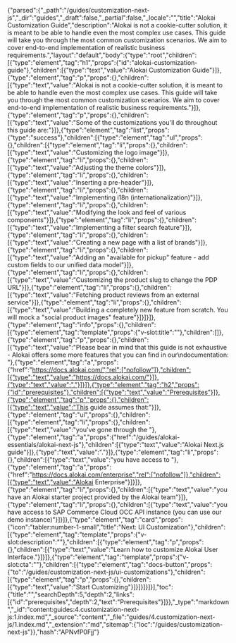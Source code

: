 {"parsed":{"_path":"/guides/customization-next-js","_dir":"guides","_draft":false,"_partial":false,"_locale":"","title":"Alokai Customization Guide","description":"Alokai is not a cookie-cutter solution, it is meant to be able to handle even the most complex use cases. This guide will take you through the most common customization scenarios. We aim to cover end-to-end implementation of realistic business requirements.","layout":"default","body":{"type":"root","children":[{"type":"element","tag":"h1","props":{"id":"alokai-customization-guide"},"children":[{"type":"text","value":"Alokai Customization Guide"}]},{"type":"element","tag":"p","props":{},"children":[{"type":"text","value":"Alokai is not a cookie-cutter solution, it is meant to be able to handle even the most complex use cases. This guide will take you through the most common customization scenarios. We aim to cover end-to-end implementation of realistic business requirements."}]},{"type":"element","tag":"p","props":{},"children":[{"type":"text","value":"Some of the customizations you'll do throughout this guide are:"}]},{"type":"element","tag":"list","props":{"type":"success"},"children":[{"type":"element","tag":"ul","props":{},"children":[{"type":"element","tag":"li","props":{},"children":[{"type":"text","value":"Customizing the logo image"}]},{"type":"element","tag":"li","props":{},"children":[{"type":"text","value":"Adjusting the theme colors"}]},{"type":"element","tag":"li","props":{},"children":[{"type":"text","value":"Inserting a pre-header"}]},{"type":"element","tag":"li","props":{},"children":[{"type":"text","value":"Implementing i18n (internationalization)"}]},{"type":"element","tag":"li","props":{},"children":[{"type":"text","value":"Modifying the look and feel of various components"}]},{"type":"element","tag":"li","props":{},"children":[{"type":"text","value":"Implementing a filter search feature"}]},{"type":"element","tag":"li","props":{},"children":[{"type":"text","value":"Creating a new page with a list of brands"}]},{"type":"element","tag":"li","props":{},"children":[{"type":"text","value":"Adding an \"available for pickup\" feature - add custom fields to our unified data model"}]},{"type":"element","tag":"li","props":{},"children":[{"type":"text","value":"Customizing the product slug to change the PDP URL"}]},{"type":"element","tag":"li","props":{},"children":[{"type":"text","value":"Fetching product reviews from an external service"}]},{"type":"element","tag":"li","props":{},"children":[{"type":"text","value":"Building a completely new feature from scratch. You will mock a \"social product images\" feature"}]}]}]},{"type":"element","tag":"info","props":{},"children":[{"type":"element","tag":"template","props":{"v-slot:title":""},"children":[]},{"type":"element","tag":"p","props":{},"children":[{"type":"text","value":"Please bear in mind that this guide is not exhaustive - Alokai offers some more features that you can find in our\ndocumentation: "},{"type":"element","tag":"a","props":{"href":"https://docs.alokai.com/","rel":["nofollow"]},"children":[{"type":"text","value":"https://docs.alokai.com/"}]},{"type":"text","value":"."}]}]},{"type":"element","tag":"h2","props":{"id":"prerequisites"},"children":[{"type":"text","value":"Prerequisites"}]},{"type":"element","tag":"p","props":{},"children":[{"type":"text","value":"This guide assumes that:"}]},{"type":"element","tag":"ul","props":{},"children":[{"type":"element","tag":"li","props":{},"children":[{"type":"text","value":"you've gone through the "},{"type":"element","tag":"a","props":{"href":"/guides/alokai-essentials/alokai-next-js"},"children":[{"type":"text","value":"Alokai Next.js guide"}]},{"type":"text","value":"."}]},{"type":"element","tag":"li","props":{},"children":[{"type":"text","value":"you have access to "},{"type":"element","tag":"a","props":{"href":"https://docs.alokai.com/enterprise","rel":["nofollow"]},"children":[{"type":"text","value":"Alokai Enterprise"}]}]},{"type":"element","tag":"li","props":{},"children":[{"type":"text","value":"you have an Alokai starter project provided by the Alokai team"}]},{"type":"element","tag":"li","props":{},"children":[{"type":"text","value":"you have access to SAP Commerce Cloud OCC API instance (you can use our demo instance)"}]}]},{"type":"element","tag":"card","props":{"icon":"tabler:number-1-small","title":"Next: UI Customization"},"children":[{"type":"element","tag":"template","props":{"v-slot:description":""},"children":[{"type":"element","tag":"p","props":{},"children":[{"type":"text","value":"Learn how to customize Alokai User Interface."}]}]},{"type":"element","tag":"template","props":{"v-slot:cta":""},"children":[{"type":"element","tag":"docs-button","props":{"to":"/guides/customization-next-js/ui-customizations"},"children":[{"type":"element","tag":"p","props":{},"children":[{"type":"text","value":"Start Customizing"}]}]}]}]}],"toc":{"title":"","searchDepth":5,"depth":2,"links":[{"id":"prerequisites","depth":2,"text":"Prerequisites"}]}},"_type":"markdown","_id":"content:guides:4.customization-next-js:1.index.md","_source":"content","_file":"guides/4.customization-next-js/1.index.md","_extension":"md","sitemap":{"loc":"/guides/customization-next-js"}},"hash":"APNvfP0Fjj"}